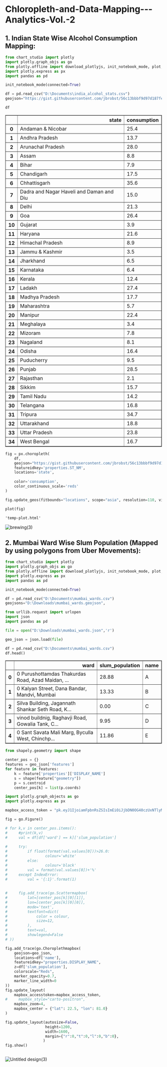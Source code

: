 # Chloropleth-and-Data-Mapping---Analytics-Vol.-2

## 1. Indian State Wise Alcohol Consumption Mapping:

```python
from chart_studio import plotly
import plotly.graph_objs as go 
from plotly.offline import download_plotlyjs, init_notebook_mode, plot, iplot
import plotly.express as px
import pandas as pd
```


```python
init_notebook_mode(connected=True) 
```






```python
df = pd.read_csv("D:\Documents\india_alcohol_stats.csv")
geojson="https://gist.githubusercontent.com/jbrobst/56c13bbbf9d97d187fea01ca62ea5112/raw/e388c4cae20aa53cb5090210a42ebb9b765c0a36/india_states.geojson",

```


```python
df
```




<div>

<table border="1" class="dataframe">
  <thead>
    <tr style="text-align: right;">
      <th></th>
      <th>state</th>
      <th>consumption</th>
    </tr>
  </thead>
  <tbody>
    <tr>
      <th>0</th>
      <td>Andaman &amp; Nicobar</td>
      <td>25.4</td>
    </tr>
    <tr>
      <th>1</th>
      <td>Andhra Pradesh</td>
      <td>13.7</td>
    </tr>
    <tr>
      <th>2</th>
      <td>Arunachal Pradesh</td>
      <td>28.0</td>
    </tr>
    <tr>
      <th>3</th>
      <td>Assam</td>
      <td>8.8</td>
    </tr>
    <tr>
      <th>4</th>
      <td>Bihar</td>
      <td>7.9</td>
    </tr>
    <tr>
      <th>5</th>
      <td>Chandigarh</td>
      <td>17.5</td>
    </tr>
    <tr>
      <th>6</th>
      <td>Chhattisgarh</td>
      <td>35.6</td>
    </tr>
    <tr>
      <th>7</th>
      <td>Dadra and Nagar Haveli and Daman and Diu</td>
      <td>15.0</td>
    </tr>
    <tr>
      <th>8</th>
      <td>Delhi</td>
      <td>21.3</td>
    </tr>
    <tr>
      <th>9</th>
      <td>Goa</td>
      <td>26.4</td>
    </tr>
    <tr>
      <th>10</th>
      <td>Gujarat</td>
      <td>3.9</td>
    </tr>
    <tr>
      <th>11</th>
      <td>Haryana</td>
      <td>21.6</td>
    </tr>
    <tr>
      <th>12</th>
      <td>Himachal Pradesh</td>
      <td>8.9</td>
    </tr>
    <tr>
      <th>13</th>
      <td>Jammu &amp; Kashmir</td>
      <td>3.5</td>
    </tr>
    <tr>
      <th>14</th>
      <td>Jharkhand</td>
      <td>6.5</td>
    </tr>
    <tr>
      <th>15</th>
      <td>Karnataka</td>
      <td>6.4</td>
    </tr>
    <tr>
      <th>16</th>
      <td>Kerala</td>
      <td>12.4</td>
    </tr>
    <tr>
      <th>17</th>
      <td>Ladakh</td>
      <td>27.4</td>
    </tr>
    <tr>
      <th>18</th>
      <td>Madhya Pradesh</td>
      <td>17.7</td>
    </tr>
    <tr>
      <th>19</th>
      <td>Maharashtra</td>
      <td>5.7</td>
    </tr>
    <tr>
      <th>20</th>
      <td>Manipur</td>
      <td>22.4</td>
    </tr>
    <tr>
      <th>21</th>
      <td>Meghalaya</td>
      <td>3.4</td>
    </tr>
    <tr>
      <th>22</th>
      <td>Mizoram</td>
      <td>7.8</td>
    </tr>
    <tr>
      <th>23</th>
      <td>Nagaland</td>
      <td>8.1</td>
    </tr>
    <tr>
      <th>24</th>
      <td>Odisha</td>
      <td>16.4</td>
    </tr>
    <tr>
      <th>25</th>
      <td>Puducherry</td>
      <td>9.5</td>
    </tr>
    <tr>
      <th>26</th>
      <td>Punjab</td>
      <td>28.5</td>
    </tr>
    <tr>
      <th>27</th>
      <td>Rajasthan</td>
      <td>2.1</td>
    </tr>
    <tr>
      <th>28</th>
      <td>Sikkim</td>
      <td>15.7</td>
    </tr>
    <tr>
      <th>29</th>
      <td>Tamil Nadu</td>
      <td>14.2</td>
    </tr>
    <tr>
      <th>30</th>
      <td>Telangana</td>
      <td>16.8</td>
    </tr>
    <tr>
      <th>31</th>
      <td>Tripura</td>
      <td>34.7</td>
    </tr>
    <tr>
      <th>32</th>
      <td>Uttarakhand</td>
      <td>18.8</td>
    </tr>
    <tr>
      <th>33</th>
      <td>Uttar Pradesh</td>
      <td>23.8</td>
    </tr>
    <tr>
      <th>34</th>
      <td>West Bengal</td>
      <td>16.7</td>
    </tr>
  </tbody>
</table>
</div>




```python
fig = px.choropleth(
    df,
    geojson="https://gist.githubusercontent.com/jbrobst/56c13bbbf9d97d187fea01ca62ea5112/raw/e388c4cae20aa53cb5090210a42ebb9b765c0a36/india_states.geojson",
    featureidkey='properties.ST_NM',
    locations='state',
    
    color='consumption',
    color_continuous_scale='reds'
)
```


```python
fig.update_geos(fitbounds="locations", scope="asia", resolution=110, visible=False, showsubunits=True, subunitcolor="White", subunitwidth=0)
```





```python
plot(fig)
```




    'temp-plot.html'



![brewing(3)](https://user-images.githubusercontent.com/86119205/178465050-58db7c18-577f-40f2-88a5-d41afa50fd8c.png)


## 2. Mumbai Ward Wise Slum Population (Mapped by using polygons from Uber Movements):

```python
from chart_studio import plotly
import plotly.graph_objs as go 
from plotly.offline import download_plotlyjs, init_notebook_mode, plot, iplot
import plotly.express as px
import pandas as pd
```


```python
init_notebook_mode(connected=True) 
```




```python
df = pd.read_csv("D:\Documents\mumbai_wards.csv")
geojsons="D:\Downloads\mumbai_wards.geojson",

```


```python
from urllib.request import urlopen
import json
import pandas as pd
```


```python
file = open("D:\Downloads\mumbai_wards.json",'r')

geo_json = json.load(file)

```


```python
df = pd.read_csv("D:\Documents\mumbai_wards.csv")
df.head()
```




<div>

<table border="1" class="dataframe">
  <thead>
    <tr style="text-align: right;">
      <th></th>
      <th>ward</th>
      <th>slum_population</th>
      <th>name</th>
    </tr>
  </thead>
  <tbody>
    <tr>
      <th>0</th>
      <td>0 Purushottamdas Thakurdas Road, Azad Maidan, ...</td>
      <td>28.88</td>
      <td>A</td>
    </tr>
    <tr>
      <th>1</th>
      <td>0 Kalyan Street, Dana Bandar, Mandvi, Mumbai</td>
      <td>13.33</td>
      <td>B</td>
    </tr>
    <tr>
      <th>2</th>
      <td>Silva Building, Jagannath Shankar Seth Road, K...</td>
      <td>0.00</td>
      <td>C</td>
    </tr>
    <tr>
      <th>3</th>
      <td>vinod buildnig, Raghavji Road, Gowalia Tank, C...</td>
      <td>9.95</td>
      <td>D</td>
    </tr>
    <tr>
      <th>4</th>
      <td>0 Sant Savata Mali Marg, Byculla West, Chinchp...</td>
      <td>11.86</td>
      <td>E</td>
    </tr>
  </tbody>
</table>
</div>




```python
from shapely.geometry import shape
```


```python
center_pos = {}
features = geo_json['features']
for feature in features:
    k = feature['properties']['DISPLAY_NAME']
    s = shape(feature["geometry"])
    p = s.centroid
    center_pos[k] = list(p.coords)
```


```python
import plotly.graph_objects as go
import plotly.express as px
```


```python
mapbox_access_token = "pk.eyJ1IjoiamFpbnRsZSIsImEiOiJjbDN0OG40czUxNTlyM2lsdG96dnNqbnRkIn0.pmtJw4aoMUFzEEhjNhanhA"
```


```python
fig = go.Figure()

# for k,v in center_pos.items():
#     #print(k,v)
#     val = df[df['ward'] == k]['slum_population']
    
#     try:
#         if float(format(val.values[0]))>26.0:
#                 colour='white'
#         else:
#                 colour='black'
#         val = format(val.values[0])+'%'       
#     except IndexError:
#         val = '{:1}'.format(1)
    
    
#     fig.add_trace(go.Scattermapbox(
#         lat=[center_pos[k][0][1]],
#         lon=[center_pos[k][0][0]],
#         mode='text',
#         textfont=dict(
#             color = colour,
#             size=12,
#         ),
#         text=val,
#         showlegend=False
# ))
```


```python
fig.add_trace(go.Choroplethmapbox(
    geojson=geo_json, 
    locations=df['name'],
    featureidkey="properties.DISPLAY_NAME",
    z=df['slum_population'],
    colorscale="Reds",
    marker_opacity=0.7,
    marker_line_width=0
))
fig.update_layout(
    mapbox_accesstoken=mapbox_access_token,
#     mapbox_style="carto-positron",
    mapbox_zoom=4,
    mapbox_center = {"lat": 22.5, "lon": 81.0}
)

fig.update_layout(autosize=False,
                  height=1200,
                  width=1600,
                  margin={"r":0,"t":0,"l":0,"b":0},
                 )
fig.show()
```




```python

```



![Untitled design(3)](https://user-images.githubusercontent.com/86119205/178468586-d3ea66d7-0575-456c-82c3-fc6f220ee1c8.png)

